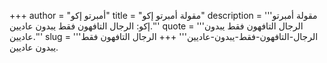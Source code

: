 +++
author = "أمبرتو إكو"
title = "مقولة أمبرتو إكو"
description = '''مقولة أمبرتو إكو: الرجال التافهون فقط يبدون عاديين.'''
quote = '''الرجال التافهون فقط يبدون عاديين.'''
slug = '''الرجال-التافهون-فقط-يبدون-عاديين'''
+++
الرجال التافهون فقط يبدون عاديين.
